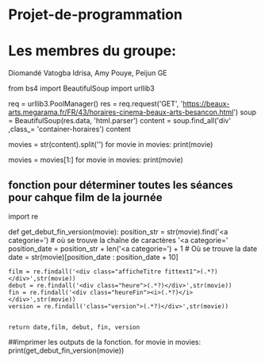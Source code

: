 # Projet-de-programmation
# Les membres du groupe: 
Diomandé Vatogba Idrisa,
Amy Pouye,
Peijun GE

from bs4 import BeautifulSoup
import urllib3

req = urllib3.PoolManager()
res = req.request('GET', 'https://beaux-arts.megarama.fr/FR/43/horaires-cinema-beaux-arts-besancon.html')
soup = BeautifulSoup(res.data, 'html.parser')
content = soup.find_all('div' ,class_= 'container-horaires')
content

movies = str(content).split('<!-- fin picto-->')
for movie in movies:
    print(movie)
  
 movies = movies[1:]
for movie in movies:
    print(movie)


## fonction pour déterminer toutes les séances pour cahque film de la journée 
import re

def get_debut_fin_version(movie):
    position_str = str(movie).find('<a categorie=') # où se trouve la chaîne de caractères '<a categorie='
    position_date = position_str + len('<a categorie=') + 1 # Où se trouve la date
    date = str(movie)[position_date : position_date + 10] 

    film = re.findall('<div class="afficheTitre fittext1">(.*?)</div>',str(movie))
    debut = re.findall('<div class="heure">(.*?)</div>',str(movie))
    fin = re.findall('<div class="heureFin"><i>(.*?)</i></div>',str(movie))
    version = re.findall('class="version">(.*?)</div>',str(movie))
    
    
    return date,film, debut, fin, version
    
    
##imprimer les outputs de la fonction. 
for movie in movies:
    print(get_debut_fin_version(movie))
